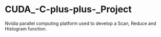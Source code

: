 # CUDA_-C-plus-plus-_Project
Nvidia parallel computing platform used to develop a Scan, Reduce and Histogram function.
